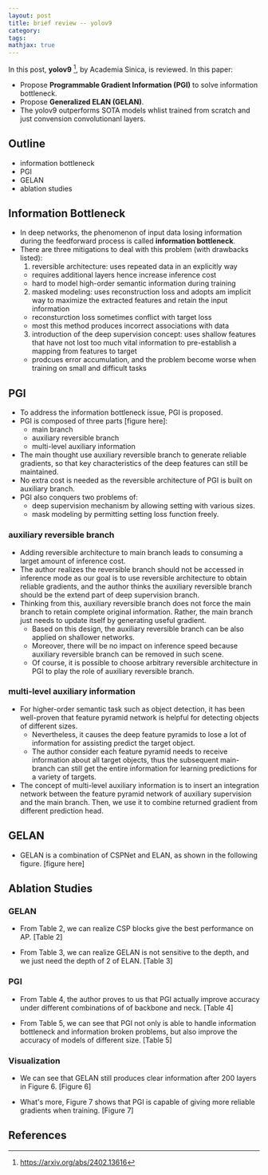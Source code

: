 ```yaml
---
layout: post
title: brief review -- yolov9
category:
tags:
mathjax: true 
---
```

In this post, **yolov9** [^yolov9], by Academia Sinica,
is reviewed. In this paper:

- Propose **Programmable Gradient Information (PGI)**
to solve information bottleneck.
- Propose **Generalized ELAN (GELAN)**.
- The yolov9 outperforms SOTA models whlist trained
from scratch and just convension convolutionanl layers.

## Outline

- information bottleneck
- PGI
- GELAN
- ablation studies

## Information Bottleneck

- In deep networks, the phenomenon of input data losing
information during the feedforward process is called
**information bottleneck**.
- There are three mitigations to deal with this problem (with drawbacks listed):
  1. reversible architecture: uses repeated data in an explicitly way
    - requires additional layers hence increase inference cost
    - hard to model high-order semantic information during training
  2. masked modeling: uses reconstruction loss and adopts am implicit way to maximize the extracted features and retain the input information
    - reconsturction loss sometimes conflict with target loss
    - most this method produces incorrect associations with data
  3. introduction of the deep supervision concept: uses shallow features that have not lost too much vital information to pre-establish a mapping from features to target
    - prodcues error accumulation, and the problem become worse when training on small and difficult tasks

## PGI

- To address the information bottleneck issue, PGI is proposed.
- PGI is composed of three parts [figure here]:
  - main branch
  - auxiliary reversible branch
  - multi-level auxiliary information
- The main thought use auxiliary reversible branch to generate
reliable gradients, so that key characteristics of the deep
features can still be maintained.
- No extra cost is needed as the reversible architecture of PGI
is built on auxiliary branch.
- PGI also conquers two problems of:
  - deep supervision mechanism by allowing setting with various sizes.
  - mask modeling by permitting setting loss function freely.

### auxiliary reversible branch

- Adding reversible architecture to main branch leads to consuming a larget amount
of inference cost.
- The author realizes the reversible branch should not be accessed
in inference mode as our goal is to use reversible architecture to
obtain reliable gradients, and the author thinks the auxiliary reversible
branch should be the extend part of deep supervision branch.
- Thinking from this, auxiliary reversible branch does not
force the main branch to retain complete original information. Rather,
the main branch just needs to update itself by generating useful gradient.
  - Based on this design, the auxiliary reversible branch can be also
applied on shallower networks.
  - Moreover, there will be no impact on inference speed because 
auxiliary reversible branch can be removed in such scene.
  - Of course, it is possible to choose arbitrary reversible
architecture in PGI to play the role of auxiliary reversible branch.

### multi-level auxiliary information

- For higher-order semantic task such as object detection, it has
been well-proven that feature pyramid network is helpful for
detecting objects of different sizes.
  - Nevertheless, it causes the deep feature pyramids to lose a lot
of information for assisting predict the target object.
  - The author consider each feature pyramid needs to receive information
about all target objects, thus the subsequent main-branch can still
get the entire information for learning predictions for a variety of targets.
- The concept of multi-level auxiliary information is to insert an integration network between the feature pyramid network of auxiliary supervision and the main branch. Then, we use it to combine returned gradient from different prediction head.

## GELAN

- GELAN is a combination of CSPNet and ELAN, as shown in the following figure.
[figure here]

## Ablation Studies

### GELAN

- From Table 2, we can realize CSP blocks give the best performance on AP.
[Table 2]

- From Table 3, we can realize GELAN is not sensitive to the depth, and
we just need the depth of 2 of ELAN.
[Table 3]

### PGI

- From Table 4, the author proves to us that PGI actually improve accuracy
under different combinations of of backbone and neck.
[Table 4]

- From Table 5, we can see that PGI not only is able to handle information bottleneck
and information broken problems, but also improve the accuracy of models
of different size.
[Table 5]

### Visualization

- We can see that GELAN still produces clear information after 200 layers in Figure 6.
[Figure 6]

- What's more, Figure 7 shows that PGI is capable of giving more reliable gradients when
training.
[Figure 7]

## References

[^yolov9]: https://arxiv.org/abs/2402.13616 
